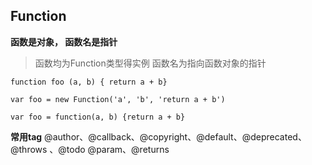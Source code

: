 ## Function

**函数是对象， 函数名是指针**

> 函数均为Function类型得实例
> 函数名为指向函数对象的指针

```
function foo (a, b) { return a + b}

var foo = new Function('a', 'b', 'return a + b')

var foo = function(a, b) {return a + b}
```

**常用tag**
@author、@callback、@copyright、@default、@deprecated、@throws 、@todo
@param、@returns

